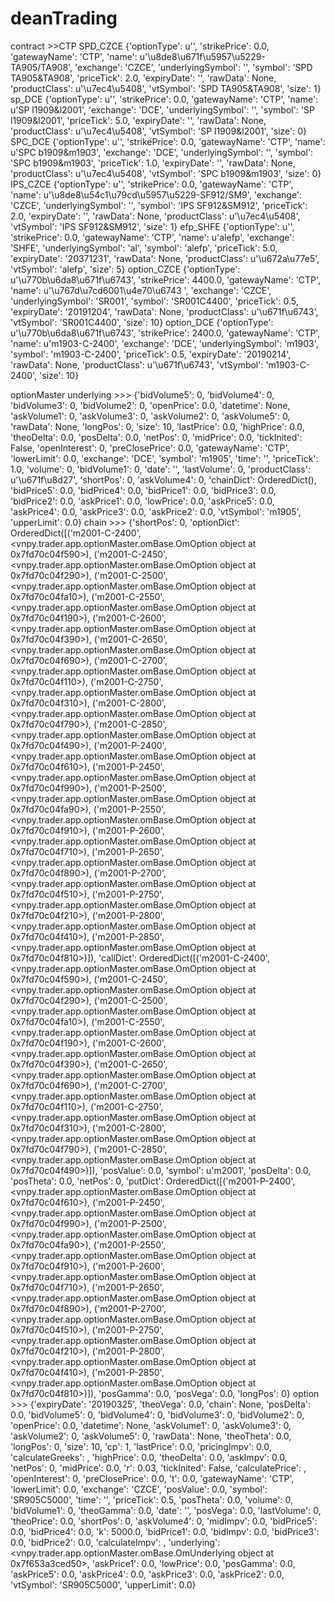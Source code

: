 # deanTrading
contract >>CTP
	SPD_CZCE
		{'optionType': u'', 'strikePrice': 0.0, 'gatewayName': 'CTP', 'name': u'\u8de8\u671f\u5957\u5229-TA905/TA908', 'exchange': 'CZCE', 'underlyingSymbol': '', 'symbol': 'SPD TA905&TA908', 'priceTick': 2.0, 'expiryDate': '', 'rawData': None, 'productClass': u'\u7ec4\u5408', 'vtSymbol': 'SPD TA905&TA908', 'size': 1}
	sp_DCE
		{'optionType': u'', 'strikePrice': 0.0, 'gatewayName': 'CTP', 'name': u'SP l1909&l2001', 'exchange': 'DCE', 'underlyingSymbol': '', 'symbol': 'SP l1909&l2001', 'priceTick': 5.0, 'expiryDate': '', 'rawData': None, 'productClass': u'\u7ec4\u5408', 'vtSymbol': 'SP l1909&l2001', 'size': 0}
	SPC_DCE
		{'optionType': u'', 'strikePrice': 0.0, 'gatewayName': 'CTP', 'name': u'SPC b1909&m1903', 'exchange': 'DCE', 'underlyingSymbol': '', 'symbol': 'SPC b1909&m1903', 'priceTick': 1.0, 'expiryDate': '', 'rawData': None, 'productClass': u'\u7ec4\u5408', 'vtSymbol': 'SPC b1909&m1903', 'size': 0}
	IPS_CZCE
		{'optionType': u'', 'strikePrice': 0.0, 'gatewayName': 'CTP', 'name': u'\u8de8\u54c1\u79cd\u5957\u5229-SF912/SM9', 'exchange': 'CZCE', 'underlyingSymbol': '', 'symbol': 'IPS SF912&SM912', 'priceTick': 2.0, 'expiryDate': '', 'rawData': None, 'productClass': u'\u7ec4\u5408', 'vtSymbol': 'IPS SF912&SM912', 'size': 1}
	efp_SHFE
		{'optionType': u'', 'strikePrice': 0.0, 'gatewayName': 'CTP', 'name': u'alefp', 'exchange': 'SHFE', 'underlyingSymbol': 'al', 'symbol': 'alefp', 'priceTick': 5.0, 'expiryDate': '20371231', 'rawData': None, 'productClass': u'\u672a\u77e5', 'vtSymbol': 'alefp', 'size': 5}
	option_CZCE
		{'optionType': u'\u770b\u6da8\u671f\u6743', 'strikePrice': 4400.0, 'gatewayName': 'CTP', 'name': u'\u767d\u7cd6001\u4e70\u6743         ', 'exchange': 'CZCE', 'underlyingSymbol': 'SR001', 'symbol': 'SR001C4400', 'priceTick': 0.5, 'expiryDate': '20191204', 'rawData': None, 'productClass': u'\u671f\u6743', 'vtSymbol': 'SR001C4400', 'size': 10}
	option_DCE
		{'optionType': u'\u770b\u6da8\u671f\u6743', 'strikePrice': 2400.0, 'gatewayName': 'CTP', 'name': u'm1903-C-2400', 'exchange': 'DCE', 'underlyingSymbol': 'm1903', 'symbol': 'm1903-C-2400', 'priceTick': 0.5, 'expiryDate': '20190214', 'rawData': None, 'productClass': u'\u671f\u6743', 'vtSymbol': 'm1903-C-2400', 'size': 10}

optionMaster
	underlying >>>
		{'bidVolume5': 0, 'bidVolume4': 0, 'bidVolume3': 0, 'bidVolume2': 0, 'openPrice': 0.0, 'datetime': None, 'askVolume1': 0, 'askVolume3': 0, 'askVolume2': 0, 'askVolume5': 0, 'rawData': None, 'longPos': 0, 'size': 10, 'lastPrice': 0.0, 'highPrice': 0.0, 'theoDelta': 0.0, 'posDelta': 0.0, 'netPos': 0, 'midPrice': 0.0, 'tickInited': False, 'openInterest': 0, 'preClosePrice': 0.0, 'gatewayName': 'CTP', 'lowerLimit': 0.0, 'exchange': 'DCE', 'symbol': 'm1905', 'time': '', 'priceTick': 1.0, 'volume': 0, 'bidVolume1': 0, 'date': '', 'lastVolume': 0, 'productClass': u'\u671f\u8d27', 'shortPos': 0, 'askVolume4': 0, 'chainDict': OrderedDict(), 'bidPrice5': 0.0, 'bidPrice4': 0.0, 'bidPrice1': 0.0, 'bidPrice3': 0.0, 'bidPrice2': 0.0, 'askPrice1': 0.0, 'lowPrice': 0.0, 'askPrice5': 0.0, 'askPrice4': 0.0, 'askPrice3': 0.0, 'askPrice2': 0.0, 'vtSymbol': 'm1905', 'upperLimit': 0.0}
	chain >>>
		{'shortPos': 0, 
		'optionDict': OrderedDict([('m2001-C-2400', <vnpy.trader.app.optionMaster.omBase.OmOption object at 0x7fd70c04f590>), ('m2001-C-2450', <vnpy.trader.app.optionMaster.omBase.OmOption object at 0x7fd70c04f290>), ('m2001-C-2500', <vnpy.trader.app.optionMaster.omBase.OmOption object at 0x7fd70c04fa10>), ('m2001-C-2550', <vnpy.trader.app.optionMaster.omBase.OmOption object at 0x7fd70c04f190>), ('m2001-C-2600', <vnpy.trader.app.optionMaster.omBase.OmOption object at 0x7fd70c04f390>), ('m2001-C-2650', <vnpy.trader.app.optionMaster.omBase.OmOption object at 0x7fd70c04f690>), ('m2001-C-2700', <vnpy.trader.app.optionMaster.omBase.OmOption object at 0x7fd70c04f110>), ('m2001-C-2750', <vnpy.trader.app.optionMaster.omBase.OmOption object at 0x7fd70c04f310>), ('m2001-C-2800', <vnpy.trader.app.optionMaster.omBase.OmOption object at 0x7fd70c04f790>), ('m2001-C-2850', <vnpy.trader.app.optionMaster.omBase.OmOption object at 0x7fd70c04f490>), ('m2001-P-2400', <vnpy.trader.app.optionMaster.omBase.OmOption object at 0x7fd70c04f610>), ('m2001-P-2450', <vnpy.trader.app.optionMaster.omBase.OmOption object at 0x7fd70c04f990>), ('m2001-P-2500', <vnpy.trader.app.optionMaster.omBase.OmOption object at 0x7fd70c04fa90>), ('m2001-P-2550', <vnpy.trader.app.optionMaster.omBase.OmOption object at 0x7fd70c04f910>), ('m2001-P-2600', <vnpy.trader.app.optionMaster.omBase.OmOption object at 0x7fd70c04f710>), ('m2001-P-2650', <vnpy.trader.app.optionMaster.omBase.OmOption object at 0x7fd70c04f890>), ('m2001-P-2700', <vnpy.trader.app.optionMaster.omBase.OmOption object at 0x7fd70c04f510>), ('m2001-P-2750', <vnpy.trader.app.optionMaster.omBase.OmOption object at 0x7fd70c04f210>), ('m2001-P-2800', <vnpy.trader.app.optionMaster.omBase.OmOption object at 0x7fd70c04f410>), ('m2001-P-2850', <vnpy.trader.app.optionMaster.omBase.OmOption object at 0x7fd70c04f810>)]), 
		'callDict': OrderedDict([('m2001-C-2400', <vnpy.trader.app.optionMaster.omBase.OmOption object at 0x7fd70c04f590>), ('m2001-C-2450', <vnpy.trader.app.optionMaster.omBase.OmOption object at 0x7fd70c04f290>), ('m2001-C-2500', <vnpy.trader.app.optionMaster.omBase.OmOption object at 0x7fd70c04fa10>), ('m2001-C-2550', <vnpy.trader.app.optionMaster.omBase.OmOption object at 0x7fd70c04f190>), ('m2001-C-2600', <vnpy.trader.app.optionMaster.omBase.OmOption object at 0x7fd70c04f390>), ('m2001-C-2650', <vnpy.trader.app.optionMaster.omBase.OmOption object at 0x7fd70c04f690>), ('m2001-C-2700', <vnpy.trader.app.optionMaster.omBase.OmOption object at 0x7fd70c04f110>), ('m2001-C-2750', <vnpy.trader.app.optionMaster.omBase.OmOption object at 0x7fd70c04f310>), ('m2001-C-2800', <vnpy.trader.app.optionMaster.omBase.OmOption object at 0x7fd70c04f790>), ('m2001-C-2850', <vnpy.trader.app.optionMaster.omBase.OmOption object at 0x7fd70c04f490>)]), 
		'posValue': 0.0, 
		'symbol': u'm2001', 
		'posDelta': 0.0, 
		'posTheta': 0.0, 
		'netPos': 0, 
		'putDict': OrderedDict([('m2001-P-2400', <vnpy.trader.app.optionMaster.omBase.OmOption object at 0x7fd70c04f610>), ('m2001-P-2450', <vnpy.trader.app.optionMaster.omBase.OmOption object at 0x7fd70c04f990>), ('m2001-P-2500', <vnpy.trader.app.optionMaster.omBase.OmOption object at 0x7fd70c04fa90>), ('m2001-P-2550', <vnpy.trader.app.optionMaster.omBase.OmOption object at 0x7fd70c04f910>), ('m2001-P-2600', <vnpy.trader.app.optionMaster.omBase.OmOption object at 0x7fd70c04f710>), ('m2001-P-2650', <vnpy.trader.app.optionMaster.omBase.OmOption object at 0x7fd70c04f890>), ('m2001-P-2700', <vnpy.trader.app.optionMaster.omBase.OmOption object at 0x7fd70c04f510>), ('m2001-P-2750', <vnpy.trader.app.optionMaster.omBase.OmOption object at 0x7fd70c04f210>), ('m2001-P-2800', <vnpy.trader.app.optionMaster.omBase.OmOption object at 0x7fd70c04f410>), ('m2001-P-2850', <vnpy.trader.app.optionMaster.omBase.OmOption object at 0x7fd70c04f810>)]), 
		'posGamma': 0.0, 
		'posVega': 0.0, 
		'longPos': 0}
	option >>>
		{'expiryDate': '20190325', 'theoVega': 0.0, 'chain': None, 'posDelta': 0.0, 'bidVolume5': 0, 'bidVolume4': 0, 'bidVolume3': 0, 'bidVolume2': 0, 'openPrice': 0.0, 'datetime': None, 'askVolume1': 0, 'askVolume3': 0, 'askVolume2': 0, 'askVolume5': 0, 'rawData': None, 'theoTheta': 0.0, 'longPos': 0, 'size': 10, 'cp': 1, 'lastPrice': 0.0, 'pricingImpv': 0.0, 'calculateGreeks': <built-in function calculateGreeks>, 'highPrice': 0.0, 'theoDelta': 0.0, 'askImpv': 0.0, 'netPos': 0, 'midPrice': 0.0, 'r': 0.03, 'tickInited': False, 'calculatePrice': <built-in function calculatePrice>, 'openInterest': 0, 'preClosePrice': 0.0, 't': 0.0, 'gatewayName': 'CTP', 'lowerLimit': 0.0, 'exchange': 'CZCE', 'posValue': 0.0, 'symbol': 'SR905C5000', 'time': '', 'priceTick': 0.5, 'posTheta': 0.0, 'volume': 0, 'bidVolume1': 0, 'theoGamma': 0.0, 'date': '', 'posVega': 0.0, 'lastVolume': 0, 'theoPrice': 0.0, 'shortPos': 0, 'askVolume4': 0, 'midImpv': 0.0, 'bidPrice5': 0.0, 'bidPrice4': 0.0, 'k': 5000.0, 'bidPrice1': 0.0, 'bidImpv': 0.0, 'bidPrice3': 0.0, 'bidPrice2': 0.0, 'calculateImpv': <built-in function calculateImpv>, 'underlying': <vnpy.trader.app.optionMaster.omBase.OmUnderlying object at 0x7f653a3ced50>, 'askPrice1': 0.0, 'lowPrice': 0.0, 'posGamma': 0.0, 'askPrice5': 0.0, 'askPrice4': 0.0, 'askPrice3': 0.0, 'askPrice2': 0.0, 'vtSymbol': 'SR905C5000', 'upperLimit': 0.0}

